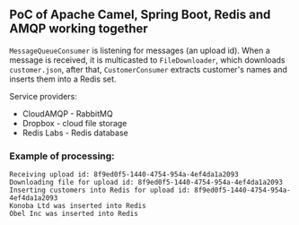 ## PoC of Apache Camel, Spring Boot, Redis and AMQP working together

`MessageQueueConsumer` is listening for messages (an upload id). When a message is received, it is multicasted to `FileDownloader`, which downloads `customer.json`, after that,  `CustomerConsumer` extracts customer's names and inserts them into a Redis set.

Service providers:
* CloudAMQP - RabbitMQ
* Dropbox - cloud file storage
* Redis Labs - Redis database

### Example of processing:

```
Receiving upload id: 8f9ed0f5-1440-4754-954a-4ef4da1a2093
Downloading file for upload id: 8f9ed0f5-1440-4754-954a-4ef4da1a2093
Inserting customers into Redis for upload id: 8f9ed0f5-1440-4754-954a-4ef4da1a2093
Konoba Ltd was inserted into Redis
Obel Inc was inserted into Redis
```
